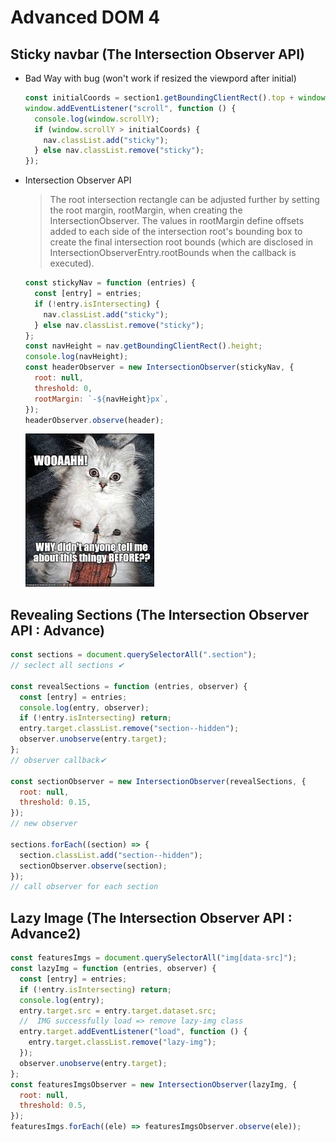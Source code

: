 # Advanced DOM 4

## Sticky navbar (The Intersection Observer API)

- Bad Way with bug (won't work if resized the viewpord after initial)

  ```javascript
  const initialCoords = section1.getBoundingClientRect().top + window.scrollY;
  window.addEventListener("scroll", function () {
    console.log(window.scrollY);
    if (window.scrollY > initialCoords) {
      nav.classList.add("sticky");
    } else nav.classList.remove("sticky");
  });
  ```

- Intersection Observer API

  > The root intersection rectangle can be adjusted further by setting the root margin, rootMargin, when creating the IntersectionObserver. The values in rootMargin define offsets added to each side of the intersection root's bounding box to create the final intersection root bounds (which are disclosed in IntersectionObserverEntry.rootBounds when the callback is executed).

  ```javascript
  const stickyNav = function (entries) {
    const [entry] = entries;
    if (!entry.isIntersecting) {
      nav.classList.add("sticky");
    } else nav.classList.remove("sticky");
  };
  const navHeight = nav.getBoundingClientRect().height;
  console.log(navHeight);
  const headerObserver = new IntersectionObserver(stickyNav, {
    root: null,
    threshold: 0,
    rootMargin: `-${navHeight}px`,
  });
  headerObserver.observe(header);
  ```

  ![](img/mingblow1.jfif)

## Revealing Sections (The Intersection Observer API : Advance)

```javascript
const sections = document.querySelectorAll(".section");
// seclect all sections ✔

const revealSections = function (entries, observer) {
  const [entry] = entries;
  console.log(entry, observer);
  if (!entry.isIntersecting) return;
  entry.target.classList.remove("section--hidden");
  observer.unobserve(entry.target);
};
// observer callback✔

const sectionObserver = new IntersectionObserver(revealSections, {
  root: null,
  threshold: 0.15,
});
// new observer

sections.forEach((section) => {
  section.classList.add("section--hidden");
  sectionObserver.observe(section);
});
// call observer for each section
```

## Lazy Image (The Intersection Observer API : Advance2)

```javascript
const featuresImgs = document.querySelectorAll("img[data-src]");
const lazyImg = function (entries, observer) {
  const [entry] = entries;
  if (!entry.isIntersecting) return;
  console.log(entry);
  entry.target.src = entry.target.dataset.src;
  //  IMG successfully load => remove lazy-img class
  entry.target.addEventListener("load", function () {
    entry.target.classList.remove("lazy-img");
  });
  observer.unobserve(entry.target);
};
const featuresImgsObserver = new IntersectionObserver(lazyImg, {
  root: null,
  threshold: 0.5,
});
featuresImgs.forEach((ele) => featuresImgsObserver.observe(ele));
```
